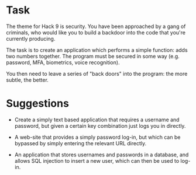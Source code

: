 # Task

The theme for Hack 9 is security.  You have been approached by a gang of criminals, who would like you to build a backdoor into the code that you're currently producing.

The task is to create an application which performs a simple function: adds two numbers together.  The program must be secured in some way (e.g. password, MFA, biometrics, voice recognition).

You then need to leave a series of "back doors" into the program: the more subtle, the better.


# Suggestions

* Create a simply text based application that requires a username and password, but given a certain key combination just logs you in directly.

* A web-site that provides a simply password log-in, but which can be bypassed by simply entering the relevant URL directly.

* An application that stores usernames and passwords in a database, and allows SQL injection to insert a new user, which can then be used to log-in.

